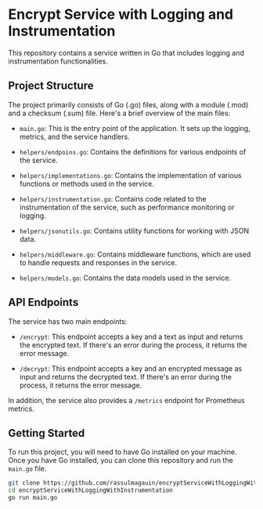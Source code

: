 # Encrypt Service with Logging and Instrumentation

This repository contains a service written in Go that includes logging and instrumentation functionalities.

## Project Structure

The project primarily consists of Go (.go) files, along with a module (.mod) and a checksum (.sum) file. Here's a brief overview of the main files:

- `main.go`: This is the entry point of the application. It sets up the logging, metrics, and the service handlers.

- `helpers/endpoins.go`: Contains the definitions for various endpoints of the service.

- `helpers/implementations.go`: Contains the implementation of various functions or methods used in the service.

- `helpers/instrumentation.go`: Contains code related to the instrumentation of the service, such as performance monitoring or logging.

- `helpers/jsonutils.go`: Contains utility functions for working with JSON data.

- `helpers/middleware.go`: Contains middleware functions, which are used to handle requests and responses in the service.

- `helpers/models.go`: Contains the data models used in the service.

## API Endpoints

The service has two main endpoints:

- `/encrypt`: This endpoint accepts a key and a text as input and returns the encrypted text. If there's an error during the process, it returns the error message.

- `/decrypt`: This endpoint accepts a key and an encrypted message as input and returns the decrypted text. If there's an error during the process, it returns the error message.

In addition, the service also provides a `/metrics` endpoint for Prometheus metrics.

## Getting Started

To run this project, you will need to have Go installed on your machine. Once you have Go installed, you can clone this repository and run the `main.go` file.

```bash
git clone https://github.com/rassulmagauin/encryptServiceWithLoggingWithInstrumentation.git
cd encryptServiceWithLoggingWithInstrumentation
go run main.go
```
